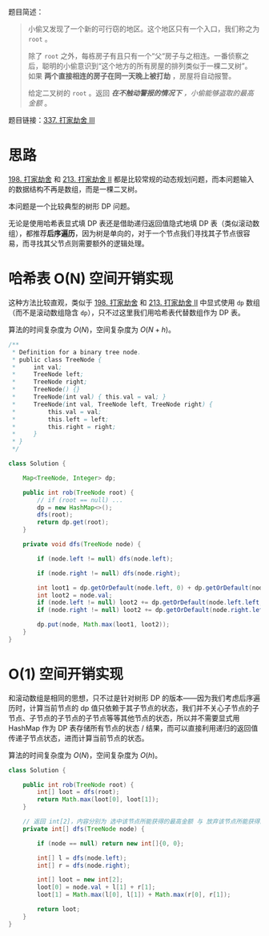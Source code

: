 题目简述：

> 小偷又发现了一个新的可行窃的地区。这个地区只有一个入口，我们称之为 `root` 。
>
> 除了 `root` 之外，每栋房子有且只有一个“父“房子与之相连。一番侦察之后，聪明的小偷意识到“这个地方的所有房屋的排列类似于一棵二叉树”。 如果 **两个直接相连的房子在同一天晚上被打劫** ，房屋将自动报警。
>
> 给定二叉树的 `root` 。返回 ***在不触动警报的情况下** ，小偷能够盗取的最高金额* 。

题目链接：[337. 打家劫舍 III](https://leetcode.cn/problems/house-robber-iii/)

# 思路

[198. 打家劫舍](https://leetcode.cn/problems/house-robber/) 和 [213. 打家劫舍 II](https://leetcode.cn/problems/house-robber-ii/) 都是比较常规的动态规划问题，而本问题输入的数据结构不再是数组，而是一棵二叉树。

本问题是一个比较典型的树形 DP 问题。

无论是使用哈希表显式填 DP 表还是借助递归返回值隐式地填 DP 表（类似滚动数组），都推荐**后序遍历**，因为树是单向的，对于一个节点我们寻找其子节点很容易，而寻找其父节点则需要额外的逻辑处理。

# 哈希表 O(N) 空间开销实现

这种方法比较直观，类似于 [198. 打家劫舍](https://leetcode.cn/problems/house-robber/) 和 [213. 打家劫舍 II](https://leetcode.cn/problems/house-robber-ii/) 中显式使用 `dp` 数组（而不是滚动数组隐含 `dp`），只不过这里我们用哈希表代替数组作为 DP 表。

算法的时间复杂度为 $O(N)$，空间复杂度为 $O(N+h)$。

```java
/**
 * Definition for a binary tree node.
 * public class TreeNode {
 *     int val;
 *     TreeNode left;
 *     TreeNode right;
 *     TreeNode() {}
 *     TreeNode(int val) { this.val = val; }
 *     TreeNode(int val, TreeNode left, TreeNode right) {
 *         this.val = val;
 *         this.left = left;
 *         this.right = right;
 *     }
 * }
 */

class Solution {

    Map<TreeNode, Integer> dp;

    public int rob(TreeNode root) {
        // if (root == null) ...
        dp = new HashMap<>();
        dfs(root);
        return dp.get(root);
    }

    private void dfs(TreeNode node) {

        if (node.left != null) dfs(node.left);

        if (node.right != null) dfs(node.right);

        int loot1 = dp.getOrDefault(node.left, 0) + dp.getOrDefault(node.right, 0);
        int loot2 = node.val;
        if (node.left != null) loot2 += dp.getOrDefault(node.left.left, 0) + dp.getOrDefault(node.left.right, 0);
        if (node.right != null) loot2 += dp.getOrDefault(node.right.left, 0) + dp.getOrDefault(node.right.right, 0);

        dp.put(node, Math.max(loot1, loot2));
    }
}
```

# O(1) 空间开销实现

和滚动数组是相同的思想，只不过是针对树形 DP 的版本——因为我们考虑后序遍历时，计算当前节点的 dp 值只依赖于其子节点的状态，我们并不关心子节点的子节点、子节点的子节点的子节点等等其他节点的状态，所以并不需要显式用 HashMap 作为 DP 表存储所有节点的状态 / 结果，而可以直接利用递归的返回值传递子节点状态，进而计算当前节点的状态。

算法的时间复杂度为 $O(N)$，空间复杂度为 $O(h)$。

```java
class Solution {

    public int rob(TreeNode root) {
        int[] loot = dfs(root);
        return Math.max(loot[0], loot[1]);
    }

    // 返回 int[2]，内容分别为 选中该节点所能获得的最高金额 与 放弃该节点所能获得的最高金额
    private int[] dfs(TreeNode node) {

        if (node == null) return new int[]{0, 0};

        int[] l = dfs(node.left);
        int[] r = dfs(node.right);

        int[] loot = new int[2];
        loot[0] = node.val + l[1] + r[1];
        loot[1] = Math.max(l[0], l[1]) + Math.max(r[0], r[1]);

        return loot;
    }
}
```

